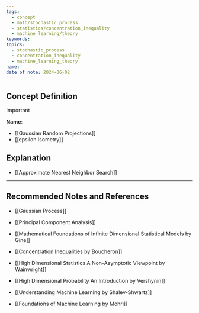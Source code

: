 ```yaml
---
tags:
  - concept
  - math/stochastic_process
  - statistics/concentration_inequality
  - machine_learning/theory
keywords: 
topics:
  - stochastic_process
  - concentration_inequality
  - machine_learning_theory
name: 
date of note: 2024-06-02
---
```


## Concept Definition

>[!important]
>**Name**: 



- [[Gaussian Random Projections]]
- [[epsilon Isometry]]


## Explanation


- [[Approximate Nearest Neighbor Search]]




-----------
##  Recommended Notes and References

- [[Gaussian Process]]
- [[Principal Component Analysis]]


- [[Mathematical Foundations of Infinite Dimensional Statistical Models by Gine]]
- [[Concentration Inequalities by Boucheron]]
- [[High Dimensional Statistics A Non-Asymptotic Viewpoint by Wainwright]]
- [[High Dimensional Probability An Introduction by Vershynin]]
- [[Understanding Machine Learning by Shalev-Shwartz]]
- [[Foundations of Machine Learning by Mohri]]